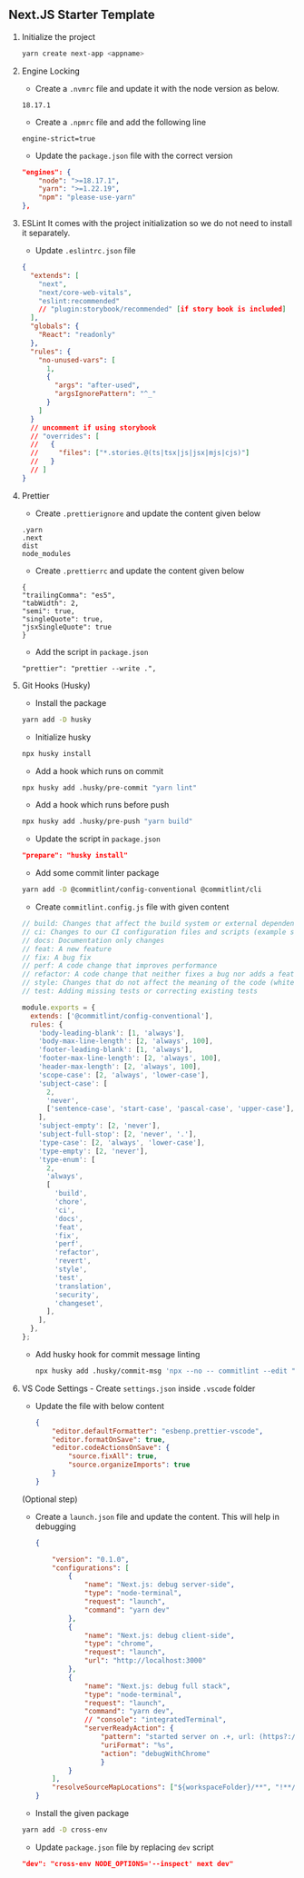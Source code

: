 ## Next.JS Starter Template

1.  Initialize the project
    ```bash
    yarn create next-app <appname>
    ```
2.  Engine Locking

    - Create a `.nvmrc` file and update it with the node version as below.

    ```
    18.17.1
    ```

    - Create a `.npmrc` file and add the following line

    ```
    engine-strict=true
    ```

    - Update the `package.json` file with the correct version

    ```json
    "engines": {
        "node": ">=18.17.1",
        "yarn": ">=1.22.19",
        "npm": "please-use-yarn"
    },
    ```

3.  ESLint
    It comes with the project initialization so we do not need to install it separately.

    - Update `.eslintrc.json` file

    ```json
    {
      "extends": [
        "next",
        "next/core-web-vitals",
        "eslint:recommended"
        // "plugin:storybook/recommended" [if story book is included]
      ],
      "globals": {
        "React": "readonly"
      },
      "rules": {
        "no-unused-vars": [
          1,
          {
            "args": "after-used",
            "argsIgnorePattern": "^_"
          }
        ]
      }
      // uncomment if using storybook
      // "overrides": [
      //   {
      //     "files": ["*.stories.@(ts|tsx|js|jsx|mjs|cjs)"]
      //   }
      // ]
    }
    ```

4.  Prettier

    - Create `.prettierignore` and update the content given below

    ```
    .yarn
    .next
    dist
    node_modules
    ```

    - Create `.prettierrc` and update the content given below

    ```
    {
    "trailingComma": "es5",
    "tabWidth": 2,
    "semi": true,
    "singleQuote": true,
    "jsxSingleQuote": true
    }
    ```

    - Add the script in `package.json`

    ```
    "prettier": "prettier --write .",
    ```

5.  Git Hooks (Husky)

    - Install the package

    ```bash
    yarn add -D husky
    ```

    - Initialize husky

    ```bash
    npx husky install
    ```

    - Add a hook which runs on commit

    ```bash
    npx husky add .husky/pre-commit "yarn lint"
    ```

    - Add a hook which runs before push

    ```bash
    npx husky add .husky/pre-push "yarn build"
    ```

    - Update the script in `package.json`

    ```json
    "prepare": "husky install"
    ```

    - Add some commit linter package

    ```bash
    yarn add -D @commitlint/config-conventional @commitlint/cli
    ```

    - Create `commitlint.config.js` file with given content

    ```js
    // build: Changes that affect the build system or external dependencies (example scopes: gulp, broccoli, npm)
    // ci: Changes to our CI configuration files and scripts (example scopes: Travis, Circle, BrowserStack, SauceLabs)
    // docs: Documentation only changes
    // feat: A new feature
    // fix: A bug fix
    // perf: A code change that improves performance
    // refactor: A code change that neither fixes a bug nor adds a feature
    // style: Changes that do not affect the meaning of the code (white-space, formatting, missing semi-colons, etc)
    // test: Adding missing tests or correcting existing tests

    module.exports = {
      extends: ['@commitlint/config-conventional'],
      rules: {
        'body-leading-blank': [1, 'always'],
        'body-max-line-length': [2, 'always', 100],
        'footer-leading-blank': [1, 'always'],
        'footer-max-line-length': [2, 'always', 100],
        'header-max-length': [2, 'always', 100],
        'scope-case': [2, 'always', 'lower-case'],
        'subject-case': [
          2,
          'never',
          ['sentence-case', 'start-case', 'pascal-case', 'upper-case'],
        ],
        'subject-empty': [2, 'never'],
        'subject-full-stop': [2, 'never', '.'],
        'type-case': [2, 'always', 'lower-case'],
        'type-empty': [2, 'never'],
        'type-enum': [
          2,
          'always',
          [
            'build',
            'chore',
            'ci',
            'docs',
            'feat',
            'fix',
            'perf',
            'refactor',
            'revert',
            'style',
            'test',
            'translation',
            'security',
            'changeset',
          ],
        ],
      },
    };
    ```

    - Add husky hook for commit message linting

		```bash
		npx husky add .husky/commit-msg 'npx --no -- commitlint --edit "$1"'
		```

6. VS Code Settings - Create `settings.json` inside `.vscode` folder

	- Update the file with below content

		```json
		{
			"editor.defaultFormatter": "esbenp.prettier-vscode",
			"editor.formatOnSave": true,
			"editor.codeActionsOnSave": {
				"source.fixAll": true,
				"source.organizeImports": true
			}
		}
		```

	(Optional step)
	- Create a `launch.json` file and update the content. This will help in debugging

		```json
		{

			"version": "0.1.0",
			"configurations": [
				{
					"name": "Next.js: debug server-side",
					"type": "node-terminal",
					"request": "launch",
					"command": "yarn dev"
				},
				{
					"name": "Next.js: debug client-side",
					"type": "chrome",
					"request": "launch",
					"url": "http://localhost:3000"
				},
				{
					"name": "Next.js: debug full stack",
					"type": "node-terminal",
					"request": "launch",
					"command": "yarn dev",
					// "console": "integratedTerminal",
					"serverReadyAction": {
						"pattern": "started server on .+, url: (https?://.+)",
						"uriFormat": "%s",
						"action": "debugWithChrome"
						}
				}
			],
			"resolveSourceMapLocations": ["${workspaceFolder}/**", "!**/node_modules/**"]
		}
		```
	
	- Install the given package
	```bash
	yarn add -D cross-env
	```
	- Update `package.json` file by replacing `dev` script
	```json
	"dev": "cross-env NODE_OPTIONS='--inspect' next dev"
	```
		

